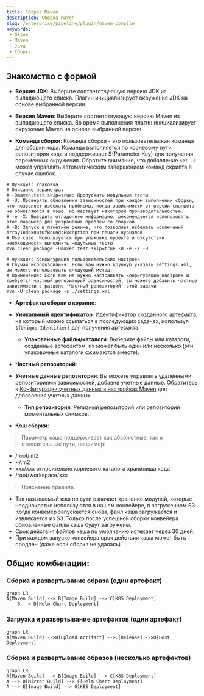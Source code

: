 ```yaml
---
title: Сборка Maven
description: Сборка Maven
slug: /enterprise/pipeline/plugin/maven-compile
keywords:
 - Gitee
 - Maven
 - Java
 - Сборка
---
```


## Знакомство с формой

- **Версия JDK**: Выберите соответствующую версию JDK из выпадающего списка. Плагин инициализирует окружение JDK на основе выбранной версии.
  
- **Версия Maven**: Выберите соответствующую версию Maven из выпадающего списка. Во время выполнения плагин инициализирует окружение Maven на основе выбранной версии.
  
- **Команда сборки**: Команда сборки - это пользовательская команда для сборки кода. Команда выполняется по корневому пути репозитория кода и поддерживает ${Parameter Key} для получения переменных окружения. Обратите внимание, что добавление `set -e` может управлять автоматическим завершением команд скрипта в случае ошибок.

```shell
# Функция: Упаковка
# Описание параметра:
# -Dmaven.test.skip=true: Пропускать модульные тесты
# -U: Проверять обновления зависимостей при каждом выполнении сборки, что позволяет избежать проблемы, когда зависимости от версии снапшота не обновляются в кэше, но жертвует некоторой производительностью.
# -e -X: Выводить отладочную информацию, рекомендуется использовать этот параметр для устранения проблем со сборкой.
# -B: Запуск в пакетном режиме, что позволяет избежать исключений ArrayIndexOutOfBoundsException при печати журналов.
# Use case: Используется при упаковке проекта и отсутствии необходимости выполнять модульные тесты
mvn clean package -Dmaven.test.skip=true -U -e -X -B

# Функция: Конфигурация пользовательских настроек
# Случай использования: Если вам нужно вручную указать settings.xml, вы можете использовать следующий метод.
# Примечание: Если вам не нужно настраивать конфигурацию настроек и требуется частный репозиторий зависимостей, вы можете добавить частные зависимости в разделе 'Частный репозиторий' этой задачи
mvn -U clean package -s ./settings.xml
```

- **Артефакты сборки в корзине**:
- **Уникальный идентификатор**: Идентификатор созданного артефакта, на который можно ссылаться в последующих задачах, используя `${Unique Identifier}` для получения артефакта.
    - **Упакованные файлы/каталоги**: Выберите файлы или каталоги, созданные артефактом, их может быть один или несколько (эти упаковочные каталоги сжимаются вместе).

- **Частный репозиторий**:
- **Учетные данные репозитория**: Вы можете управлять удаленными репозиториями зависимостей, добавив учетные данные. Обратитесь к [Конфигурации учетных данных в настройках Maven](/enterprise/pipeline/enterprise-setup/certificate/introduce#others) для добавления учетных данных.
    - **Тип репозитория**: Релизный репозиторий или репозиторий моментальных снимков.

- **Кэш сборки**:

> Параметр кэша поддерживает как абсолютные, так и относительные пути, например:

- /root/.m2
- ~/.m2
- xxx/xxx относительно корневого каталога хранилища кода
- /root/workspace/xxx

> Пояснение правила:

- Так называемый кэш по сути означает хранение модулей, которые неоднократно используются в нашем конвейере, в загруженном S3. Когда конвейер запускается снова, файл кэша загружается и извлекается из S3.
Только после успешной сборки конвейера обновленные файлы кэша будут загружены.
- Срок действия файлов кэша по умолчанию истекает через 30 дней.
- При каждом запуске конвейера срок действия кэша может быть продлен (даже если сборка не удалась)

## Общие комбинации:

### Сборка и развертывание образа (один артефакт)

```mermaid
graph LR
A[Maven Build] --> B[Image Build] --> C[K8S Deployment]
    B --> D[Helm Chart Deployment]
```

### Загрузка и развертывание артефактов (один артефакт)

```mermaid
graph LR
A[Maven Build] -->B[Upload Artifact] -->C[Release] -->D[Host Deployment]
```

### Сборка и развертывание образов (несколько артефактов)

```mermaid
graph LR
A[Maven Build] --> B[Image Build] --> C[K8S Deployment]
A --> D[Mirror Build] --> F[Helm Chart Deployment]
A --> E[Image Build] --> G[K8S Deployment]
```